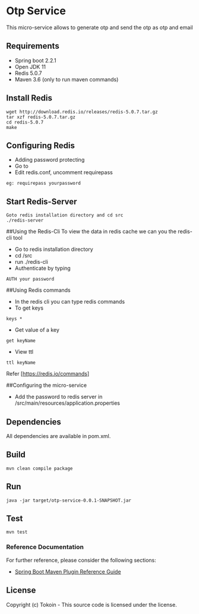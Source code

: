 # Otp Service
This micro-service allows to generate otp and send the otp as otp and email 

## Requirements
* Spring boot 2.2.1
* Open JDK 11
* Redis 5.0.7
* Maven 3.6 (only to run maven commands)

## Install Redis
```
wget http://download.redis.io/releases/redis-5.0.7.tar.gz
tar xzf redis-5.0.7.tar.gz
cd redis-5.0.7
make
```
## Configuring Redis
* Adding password protecting
* Go to <redis-installation-dir>
* Edit redis.conf, uncomment requirepass 
```
eg: requirepass yourpassword
```

## Start Redis-Server
```
Goto redis installation directory and cd src 
./redis-server
```

##Using the Redis-Cli
To view the data in redis cache we can you the redis-cli tool

* Go to redis installation directory <redis-installation-dir> 
* cd <redis-installation-dir>/src
* run ./redis-cli
* Authenticate by typing 
```
AUTH your password
```
##Using Redis commands
* In the redis cli you can type redis commands
* To get keys 
```
keys * 
```
* Get value of a key
```
get keyName
```
* View ttl
```
ttl keyName
```

Refer [https://redis.io/commands]

##Configuring the micro-service
* Add the password to redis server in <otp-service>/src/main/resources/application.properties
## Dependencies
All dependencies are available in pom.xml.

## Build
```
mvn clean compile package
```

## Run
```
java -jar target/otp-service-0.0.1-SNAPSHOT.jar
```

## Test
```
mvn test
```

### Reference Documentation
For further reference, please consider the following sections:

* [Spring Boot Maven Plugin Reference Guide](https://docs.spring.io/spring-boot/docs/2.2.1.RELEASE/maven-plugin/)


## License

Copyright (c) Tokoin - 
This source code is licensed under the  license. 
